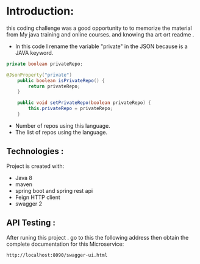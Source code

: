 # Introduction:

this coding challenge was a good opportunity to to memorize the material from My java training and online courses. and knowing tha art ort readme .

* In this code I rename the variable "private" in the JSON  because is a JAVA keyword.

```java
private boolean privateRepo;
```

```java
@JsonProperty("private")
	public boolean isPrivateRepo() {
		return privateRepo;
	}

	public void setPrivateRepo(boolean privateRepo) {
		this.privateRepo = privateRepo;
	}

```
* Number of repos using this language.
* The list of repos using the language.

 
## Technologies :
Project is created with:
* Java 8
* maven 
* spring boot and spring rest api  
* Feign HTTP client
* swagger 2

## API Testing :
  After runing this project . go to this the following address then obtain the complete documentation for this Microservice: 

```
http://localhost:8090/swagger-ui.html
```
  
  
  
  

  
 
 
